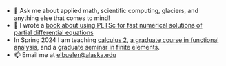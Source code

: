 - 💬 Ask me about applied math, scientific computing, glaciers, and anything else that comes to mind!
- 📖 I wrote a [book about using PETSc for fast numerical solutions of partial differential equations](https://my.siam.org/Store/Product/viewproduct/?ProductId=32850137)
- In Spring 2024 I am teaching [calculus 2](https://uaf-math251.github.io/calc2/), [a graduate course in functional analysis](https://bueler.github.io/fa/), and a [graduate seminar in finite elements](https://bueler.github.io/fe-seminar/).
- 📫 Email me at [elbueler@alaska.edu](mailto:elbueler@alaska.edu)

